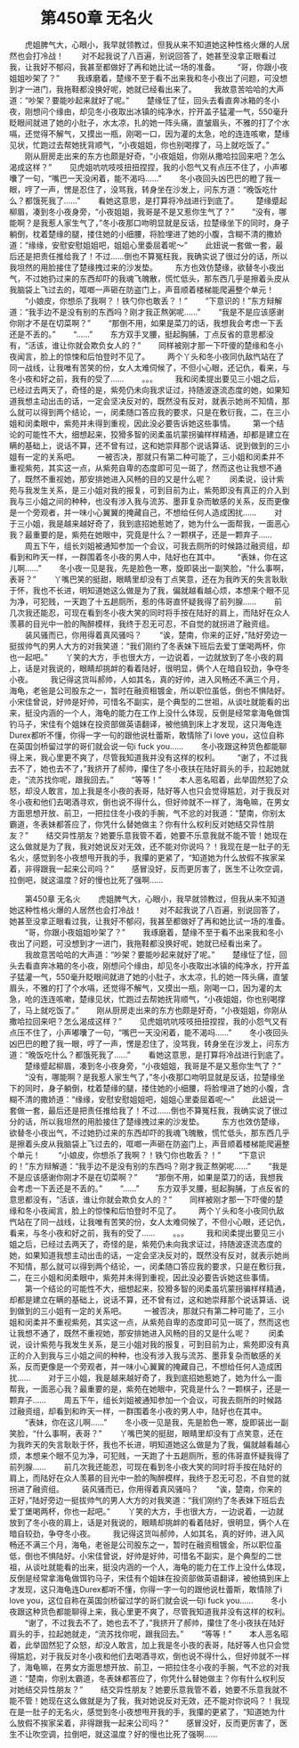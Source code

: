 # 　　第450章 无名火
　　虎姐脾气大，心眼小，我早就领教过，但我从来不知道她这种性格火爆的人居然也会打冷战！
　　对不起我说了八百遍，别说回答了，她甚至没拿正眼看过我，让我好不郁闷，我甚至都做好了再和她比试一场的准备。
　　“哥，你跟小夜姐姐吵架了？”
　　我琢磨着，楚缘不至于看不出来我和冬小夜出了问题，可没想到才一进门，我拖鞋都没换好呢，她就已经看出来了。
　　我故意苦哈哈的大声道：“吵架？要能吵起来就好了呢。”
　　楚缘怔了怔，回头去看直奔冰箱的冬小夜，刚想问个缘由，却见冬小夜取出冰镇的纯净水，拧开盖子猛灌一气，550毫升眨眼间就进了她的小肚子，水太凉，扎的她一阵头痛，直皱眉头，不雅的打了个水嗝，还觉得不解气，又摸出一瓶，刚喝一口，因为灌的太急，呛的连连咳嗽，楚缘见状，忙跑过去帮她抚背顺气，“小夜姐姐，你也别喝撑了，马上就吃饭了。”
　　刚从厨房走出来的东方也颇是好奇，“小夜姐姐，你刚从撒哈拉回来吧？怎么渴成这样？”
　　见虎姐吭吭吱吱扭扭捏捏，我的小怨气又有点压不住了，小声嘟囔了一句，“嘴巴一天没闲着，能不渴吗……”
　　冬小夜回头凶巴巴的瞪了我一眼，哼了一声，愣是忍住了，没骂我，转身坐在沙发上，问东方道：“晚饭吃什么？都饿死我了……”
　　看她这意思，是打算将冷战进行到底了。
　　楚缘蹙起柳眉，凑到冬小夜身旁，“小夜姐姐，我哥是不是又惹你生气了？”
　　“没有，哪能啊？是我惹人家生气了，”冬小夜那口吻明显就是反话，拉楚缘坐下的同时，身子躺倒，枕着楚缘的腿，搂住她的小细腰，将脸埋进了她的小腹，含糊不清的撒娇道：“缘缘，安慰安慰姐姐吧，姐姐心里委屈着呢～”
　　此妞说一套做一套，最后还是把责任推给我了！不过……倒也不算冤枉我，我确实说了很过分的话，所以我坦然的用脸接住了楚缘拽过来的沙发垫。
　　东方也效仿楚缘，欲替冬小夜出气，不过她扔过来的东西却吓的我魂飞魄散，慌忙低头，那东西几乎是擦着头皮从我脑袋上飞过去的，哐啷一声砸在防盗门上，声音顺着楼梯能爬遍整个单元！
　　“小娘皮，你想杀了我啊？！铁勺你也敢丢？！”
　　“下意识的！”东方辩解道：“我手边不是没有别的东西吗？刚才我正熬粥呢……”
　　“我是不是应该感谢你刚才不是在切菜啊？”
　　“那倒不用，如果是菜刀的话，我想我会考虑一下丢还是不丢的。”
　　“……”
　　东方双手叉腰，挺起胸脯，丁点反省的意思都没有，“活该，谁让你就会欺负女人的？”
　　同样被刚才那一下吓傻的楚缘和冬小夜闻言，脸上的惊悚和后怕登时不见了。
　　两个丫头和冬小夜同仇敌忾站在了同一战线，让我唯有苦笑的份，女人太难伺候了，不但小心眼，还记仇，看来，与冬小夜和好之前，我有的受了……
　　。。。
　　我和闵柔提出要见三小姐之后，已经过去两天了，奇怪的是，紫苑仍未向我求证过，持随波逐流态度的她，如果知道我想主动出击的话，一定会坚决反对的，既然没有反对，就表示她尚不知情，那么就可以得到两个结论，一，闵柔随口答应我的要求，只是在敷衍我，二，在三小姐和闵柔眼中，紫苑并未得到重视，因此没必要告诉她这些事情。
　　第一个结论的可能性不大，细想起来，狡猾多智的闵柔虽坑蒙拐骗样样精通，却都是建立在瞒的基础上，说话不算，还不曾有过，这和她崇拜那个说话算话、说到做到的三小姐有一定的关系吧。
　　一被否决，那就只有第二种可能了，三小姐和闵柔并不重视紫苑，其实这一点，从紫苑自卑的态度即可见一斑了，然而这也让我想不通了，既然不重视她，那安排她进入风畅的目的又是什么呢？
　　闵柔说，设计紫苑与我发生关系，是三小姐对我的报复，可到目前为止，紫苑即没有真正的介入到我与三小姐之间的种种，也没有涉入我与流苏、墨菲复杂而敏感的关系，反而更像是一个旁观者，并一味小心翼翼的掩藏自己，不想给任何人造成困扰……
　　对于三小姐，我是越来越好奇了，我到底招她惹她了，她为什么一面帮我，一面恶心我？最重要的是，紫苑在她眼中，究竟是什么？一颗棋子，还是一颗弃子……
　　周五下午，组长刘姐被通知参加一个会议，可我去厕所的时候路过融资组，却看到和昨天一样，一群围着冬小夜的男人中，陆好也在其中。
　　“表妹，你在这儿啊……”
　　冬小夜一见是我，先是脸色一寒，旋即装出一副笑脸，“什么事啊，表哥？”
　　丫嘴巴笑的挺甜，眼睛里却没有丁点笑意，还在为我昨天的失言耿耿于怀，我也不长进，明知道她这么做是为了我，偏就越看越心烦，本想来个眼不见为净，可犯贱，一天跑了十五趟厕所，惹的伟哥直怀疑我得了前列腺……
　　前几次我还能忍，可现在看到冬小夜大笑的同时将手按在陆好的肩上，而陆好在众人羡慕的目光中一脸的陶醉模样，我终于忍无可忍，不自觉的就拐进了融资组。
　　装风骚而已，你用得着真风骚吗？
　　“诶，楚南，你来的正好，”陆好旁边一挺拔帅气的男人大方的对我笑道：“我们刚约了冬表妹下班后去爱丁堡喝两杯，你也一起吧。”
　　丫笑的大方，手也很大方，一边说着，一边就放到了冬小夜的肩上，话是对我说的，眼睛却挑衅的看着陆好，很明显，俩个人在暗自较劲，争夺冬小夜。
　　我记得这货叫郝帅，人如其名，真的好帅，进入风畅还不满三个月，海龟，老爸是公司股东之一，暂时在融资租镀金，所以职位虽低，倒也不惧陆好。小宋佳曾说，好帅是好帅，可惜名不副实，是个典型的二世祖，从谈吐就能看的出来，挺没内涵的一个人，海龟的能力在工作上没什么体现，反倒是经常拿海龟做饵钓马子，宋佳有个姐妹在投资部做英语翻译，被他搞到床上才发现，这只海龟连Durex都听不懂，你得一字一句的跟他说杜蕾斯，敢情除了i love you，这位自称在英国剑桥留过学的哥们就会说一句i fuck you……
　　冬小夜跟这种货色都能聊得上来，我心里更不爽了，尽管我知道我并没有这样的权利。
　　“谢了，不过我去不了，她也去不了，”我挤开了郝帅，攥住了冬小夜扶在陆好肩头的手，拉起她就走，“流苏找你呢，跟我回去。”
　　“等等！”
　　本人恶名昭着，此举固然犯了众怒，却没人敢言，加上我是冬小夜的表哥，陆好等人也只会觉得尴尬，对于我反对冬小夜和他们去喝酒寻欢，倒也说不得什么，但好帅就不一样了，海龟嘛，在男女方面思想开放、前卫，一把拉住冬小夜的手腕，气不忿的对我道：“楚南，你别太霸道，冬表妹都答应了，你凭什么替她做主？你有什么权利反对她结交异性朋友？”
　　结交异性朋友？她要乐意我管不着，她要不乐意我就不能不管！她现在这么做就是为了我，我对她说反对无效，还不能对你说吗？！我现在是一肚子的无名火，感觉到冬小夜想甩开我的手，我攥的更紧了，“知道她为什么放假不挨家呆着，非得跟我一起来公司吗？”
　　感冒没好，反而更厉害了，医生不让吹空调，拉倒吧，就这温度？好的慢也比死了强啊……

　　第450章 无名火
　　虎姐脾气大，心眼小，我早就领教过，但我从来不知道她这种性格火爆的人居然也会打冷战！
　　对不起我说了八百遍，别说回答了，她甚至没拿正眼看过我，让我好不郁闷，我甚至都做好了再和她比试一场的准备。
　　“哥，你跟小夜姐姐吵架了？”
　　我琢磨着，楚缘不至于看不出来我和冬小夜出了问题，可没想到才一进门，我拖鞋都没换好呢，她就已经看出来了。
　　我故意苦哈哈的大声道：“吵架？要能吵起来就好了呢。”
　　楚缘怔了怔，回头去看直奔冰箱的冬小夜，刚想问个缘由，却见冬小夜取出冰镇的纯净水，拧开盖子猛灌一气，550毫升眨眼间就进了她的小肚子，水太凉，扎的她一阵头痛，直皱眉头，不雅的打了个水嗝，还觉得不解气，又摸出一瓶，刚喝一口，因为灌的太急，呛的连连咳嗽，楚缘见状，忙跑过去帮她抚背顺气，“小夜姐姐，你也别喝撑了，马上就吃饭了。”
　　刚从厨房走出来的东方也颇是好奇，“小夜姐姐，你刚从撒哈拉回来吧？怎么渴成这样？”
　　见虎姐吭吭吱吱扭扭捏捏，我的小怨气又有点压不住了，小声嘟囔了一句，“嘴巴一天没闲着，能不渴吗……”
　　冬小夜回头凶巴巴的瞪了我一眼，哼了一声，愣是忍住了，没骂我，转身坐在沙发上，问东方道：“晚饭吃什么？都饿死我了……”
　　看她这意思，是打算将冷战进行到底了。
　　楚缘蹙起柳眉，凑到冬小夜身旁，“小夜姐姐，我哥是不是又惹你生气了？”
　　“没有，哪能啊？是我惹人家生气了，”冬小夜那口吻明显就是反话，拉楚缘坐下的同时，身子躺倒，枕着楚缘的腿，搂住她的小细腰，将脸埋进了她的小腹，含糊不清的撒娇道：“缘缘，安慰安慰姐姐吧，姐姐心里委屈着呢～”
　　此妞说一套做一套，最后还是把责任推给我了！不过……倒也不算冤枉我，我确实说了很过分的话，所以我坦然的用脸接住了楚缘拽过来的沙发垫。
　　东方也效仿楚缘，欲替冬小夜出气，不过她扔过来的东西却吓的我魂飞魄散，慌忙低头，那东西几乎是擦着头皮从我脑袋上飞过去的，哐啷一声砸在防盗门上，声音顺着楼梯能爬遍整个单元！
　　“小娘皮，你想杀了我啊？！铁勺你也敢丢？！”
　　“下意识的！”东方辩解道：“我手边不是没有别的东西吗？刚才我正熬粥呢……”
　　“我是不是应该感谢你刚才不是在切菜啊？”
　　“那倒不用，如果是菜刀的话，我想我会考虑一下丢还是不丢的。”
　　“……”
　　东方双手叉腰，挺起胸脯，丁点反省的意思都没有，“活该，谁让你就会欺负女人的？”
　　同样被刚才那一下吓傻的楚缘和冬小夜闻言，脸上的惊悚和后怕登时不见了。
　　两个丫头和冬小夜同仇敌忾站在了同一战线，让我唯有苦笑的份，女人太难伺候了，不但小心眼，还记仇，看来，与冬小夜和好之前，我有的受了……
　　。。。
　　我和闵柔提出要见三小姐之后，已经过去两天了，奇怪的是，紫苑仍未向我求证过，持随波逐流态度的她，如果知道我想主动出击的话，一定会坚决反对的，既然没有反对，就表示她尚不知情，那么就可以得到两个结论，一，闵柔随口答应我的要求，只是在敷衍我，二，在三小姐和闵柔眼中，紫苑并未得到重视，因此没必要告诉她这些事情。
　　第一个结论的可能性不大，细想起来，狡猾多智的闵柔虽坑蒙拐骗样样精通，却都是建立在瞒的基础上，说话不算，还不曾有过，这和她崇拜那个说话算话、说到做到的三小姐有一定的关系吧。
　　一被否决，那就只有第二种可能了，三小姐和闵柔并不重视紫苑，其实这一点，从紫苑自卑的态度即可见一斑了，然而这也让我想不通了，既然不重视她，那安排她进入风畅的目的又是什么呢？
　　闵柔说，设计紫苑与我发生关系，是三小姐对我的报复，可到目前为止，紫苑即没有真正的介入到我与三小姐之间的种种，也没有涉入我与流苏、墨菲复杂而敏感的关系，反而更像是一个旁观者，并一味小心翼翼的掩藏自己，不想给任何人造成困扰……
　　对于三小姐，我是越来越好奇了，我到底招她惹她了，她为什么一面帮我，一面恶心我？最重要的是，紫苑在她眼中，究竟是什么？一颗棋子，还是一颗弃子……
　　周五下午，组长刘姐被通知参加一个会议，可我去厕所的时候路过融资组，却看到和昨天一样，一群围着冬小夜的男人中，陆好也在其中。
　　“表妹，你在这儿啊……”
　　冬小夜一见是我，先是脸色一寒，旋即装出一副笑脸，“什么事啊，表哥？”
　　丫嘴巴笑的挺甜，眼睛里却没有丁点笑意，还在为我昨天的失言耿耿于怀，我也不长进，明知道她这么做是为了我，偏就越看越心烦，本想来个眼不见为净，可犯贱，一天跑了十五趟厕所，惹的伟哥直怀疑我得了前列腺……
　　前几次我还能忍，可现在看到冬小夜大笑的同时将手按在陆好的肩上，而陆好在众人羡慕的目光中一脸的陶醉模样，我终于忍无可忍，不自觉的就拐进了融资组。
　　装风骚而已，你用得着真风骚吗？
　　“诶，楚南，你来的正好，”陆好旁边一挺拔帅气的男人大方的对我笑道：“我们刚约了冬表妹下班后去爱丁堡喝两杯，你也一起吧。”
　　丫笑的大方，手也很大方，一边说着，一边就放到了冬小夜的肩上，话是对我说的，眼睛却挑衅的看着陆好，很明显，俩个人在暗自较劲，争夺冬小夜。
　　我记得这货叫郝帅，人如其名，真的好帅，进入风畅还不满三个月，海龟，老爸是公司股东之一，暂时在融资租镀金，所以职位虽低，倒也不惧陆好。小宋佳曾说，好帅是好帅，可惜名不副实，是个典型的二世祖，从谈吐就能看的出来，挺没内涵的一个人，海龟的能力在工作上没什么体现，反倒是经常拿海龟做饵钓马子，宋佳有个姐妹在投资部做英语翻译，被他搞到床上才发现，这只海龟连Durex都听不懂，你得一字一句的跟他说杜蕾斯，敢情除了i love you，这位自称在英国剑桥留过学的哥们就会说一句i fuck you……
　　冬小夜跟这种货色都能聊得上来，我心里更不爽了，尽管我知道我并没有这样的权利。
　　“谢了，不过我去不了，她也去不了，”我挤开了郝帅，攥住了冬小夜扶在陆好肩头的手，拉起她就走，“流苏找你呢，跟我回去。”
　　“等等！”
　　本人恶名昭着，此举固然犯了众怒，却没人敢言，加上我是冬小夜的表哥，陆好等人也只会觉得尴尬，对于我反对冬小夜和他们去喝酒寻欢，倒也说不得什么，但好帅就不一样了，海龟嘛，在男女方面思想开放、前卫，一把拉住冬小夜的手腕，气不忿的对我道：“楚南，你别太霸道，冬表妹都答应了，你凭什么替她做主？你有什么权利反对她结交异性朋友？”
　　结交异性朋友？她要乐意我管不着，她要不乐意我就不能不管！她现在这么做就是为了我，我对她说反对无效，还不能对你说吗？！我现在是一肚子的无名火，感觉到冬小夜想甩开我的手，我攥的更紧了，“知道她为什么放假不挨家呆着，非得跟我一起来公司吗？”
　　感冒没好，反而更厉害了，医生不让吹空调，拉倒吧，就这温度？好的慢也比死了强啊……
